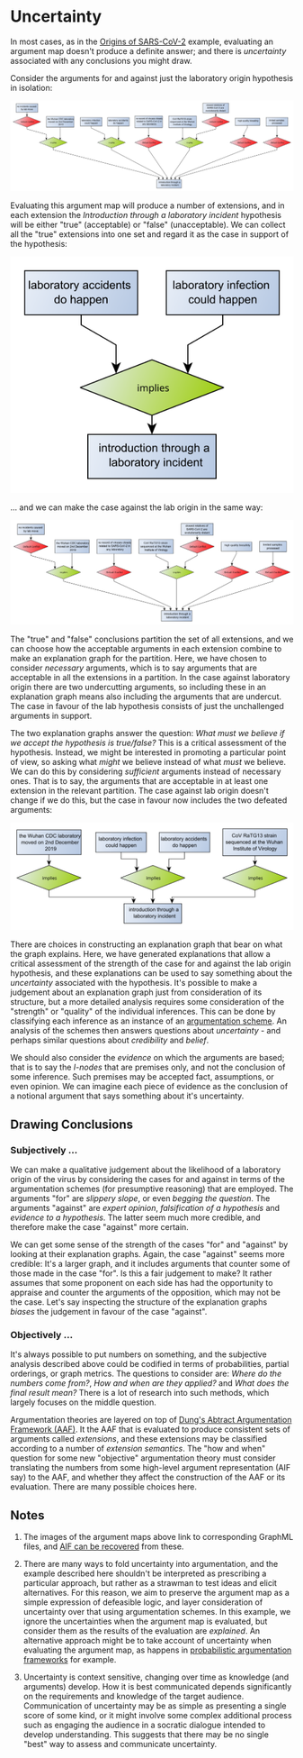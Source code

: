 # Uncertainty

In most cases, as in the [Origins of SARS-CoV-2](index.html) example, evaluating an argument map doesn't produce a definite answer; and
there is *uncertainty* associated with any conclusions you might draw.

Consider the arguments for and against just the laboratory origin hypothesis in isolation:

[![argument map regarding lab origin](origin-lab.svg)](origin-lab.graphml)

Evaluating this argument map will produce a number of extensions, and in each extension the *Introduction through a laboratory incident* hypothesis will be either
"true" (acceptable) or "false" (unacceptable). We can collect all the "true" extensions into one set and regard it as the
case in support of the hypothesis:

[![argument map for lab origin](origin-lab-for.svg)](origin-lab-for.graphml)

 ... and we can make the case against the lab origin in the same way:
 
 [![argument map against lab origin](origin-lab-against.svg)](origin-lab-against.graphml)
 
The "true" and "false" conclusions partition the set of all extensions, and we can choose how the acceptable arguments in each extension
combine to make an explanation graph for the partition. Here, we have chosen to consider *necessary* arguments, which is to say arguments
that are acceptable in all the extensions in a partition. In the case against laboratory origin there are two undercutting arguments,
so including these in an explanation graph means also including the arguments that are undercut. The case in favour of the lab hypothesis consists
of just the unchallenged arguments in support.

The two explanation graphs answer the question: *What must we believe if we accept the hypothesis is true/false?* This is a critical assessment
of the hypothesis. Instead, we might be interested in promoting a particular point of view, so asking what *might* we believe instead of what *must* we
believe. We can do this by considering *sufficient* arguments instead of necessary ones. That is to say, the arguments that are acceptable in at least one
extension in the relevant partition. The case against lab origin doesn't change if we do this, but the case in favour now includes the two defeated arguments:

[![argument map for lab origin](origin-lab-casefor.svg)](origin-lab-casefor.graphml)

There are choices in constructing an explanation graph that bear on what the graph explains.
Here, we have generated explanations that allow a critical assessment of the strength of the case for and against the lab origin hypothesis, and these
explanations can be used to say something about the *uncertainty* associated with the hypothesis. It's possible to make a judgement about an explanation
graph just from consideration of its structure, but a more detailed analysis requires some consideration of the "strength" or "quality" of the
individual inferences. This can be done by classifying each inference as an instance of an
[argumentation scheme](https://en.wikipedia.org/wiki/Argumentation_scheme). An analysis of the schemes then answers questions about *uncertainty* - and
perhaps similar questions about *credibility* and *belief*.

We should also consider the *evidence* on which the arguments are based; that is to say the *I-nodes* that are premises only, and not the conclusion of some
inference. Such premises may be accepted fact, assumptions, or even opinion. We can imagine each piece of evidence as the conclusion of a notional argument
that says something about it's uncertainty.

## Drawing Conclusions

### Subjectively ...
We can make a qualitative judgement about the likelihood of a laboratory origin of the virus by considering the cases for and against in terms of the argumentation schemes (for presumptive reasoning) that are employed. The arguments "for" are *slippery slope*, or even *begging the question*. The arguments "against" are *expert opinion*, *falsification of a hypothesis* and *evidence to a hypothesis*. The latter seem much more credible, and therefore make the case "against" more certain.

We can get some sense of the strength of the cases "for" and "against" by looking at their explanation graphs. Again, the case "against" seems more credible: It's a larger graph, and it includes arguments that counter some of those made in the case "for". Is this a fair judgement to make? It rather assumes that some proponent on each side has had the opportunity to appraise and counter the arguments of the opposition, which may not be the case. Let's say inspecting the structure of the explanation graphs *biases* the judgement in favour of the case "against".

### Objectively ...
It's always possible to put numbers on something, and the subjective analysis described above could be codified in terms of probabilities, partial orderings, or graph metrics. The questions to consider are: *Where do the numbers come from?*, *How and when are they applied?* and *What does the final result mean?* There is a lot of research into such methods, which largely focuses on the middle question.

Argumentation theories are layered on top of [Dung's Abtract Argumentation Framework (AAF)](https://en.wikipedia.org/wiki/Argumentation_framework). It the AAF that is evaluated to produce consistent sets of arguments called *extensions*, and these extensions may be classified according to a number of *extension semantics*. The "how and when" question for some new "objective" argumentation theory must consider translating the numbers from some high-level argument representation (AIF say) to the AAF, and whether they affect the construction of the AAF or its evaluation. There are many possible choices here.

## Notes

1. The images of the argument maps above link to corresponding GraphML files, and [AIF can be recovered](https://github.com/dstl/eleatics/wiki/Argument-Maps) from these.

1. There are many ways to fold uncertainty into argumentation, and the example described here shouldn't be interpreted as prescribing a particular approach, but rather as a strawman to test ideas and elicit alternatives. For this reason, we aim to preserve the argument map as a simple expression of defeasible logic, and layer consideration of uncertainty over that using argumentation schemes. In this example, we ignore the uncertainties when the argument map is evaluated, but consider them as the results of the evaluation are *explained*. An alternative approach might be to take account of uncertainty when evaluating the argument map, as happens in [probabilistic argumentation frameworks](https://en.wikipedia.org/wiki/Probabilistic_argumentation) for example.

1. Uncertainty is context sensitive, changing over time as knowledge (and arguments) develop. How it is best communicated depends significantly on the requirements and knowledge of the target audience. Communication of uncertainty may be as simple as presenting a single score of some kind, or it might involve some complex additional process such as engaging the audience in a socratic dialogue intended to develop understanding. This suggests that there may be no single "best" way to assess and communicate uncertainty.

